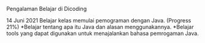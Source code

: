 Pengalaman Belajar di Dicoding

14 Juni 2021
Belajar kelas memulai pemograman dengan Java. (Progress 21%)
*Belajar tentang apa itu Java dan alasan menggunakannya.
*Belajar tools yang dapat digunakan untuk menajalankan bahasa pemrogaman Java.
